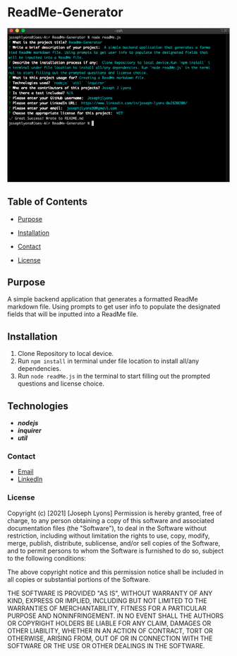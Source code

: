 # ReadMe-Generator

![projectimg](./assets/terminalImg.png)

## Table of Contents 
* [Purpose](#Purpose)

* [Installation](#Installation)

* [Contact](#Contact)

* [License](#License)


## Purpose
A simple backend application that generates a formatted ReadMe markdown file. Using prompts to get user info to populate the designated fields that will be inputted into a ReadMe file.

## Installation 
1. Clone Repository to local device.
2. Run `npm install` in terminal under file location to install all/any dependencies.
3. Run `node readMe.js` in the terminal to start filling out the prompted questions and license choice.

## Technologies
* ***nodejs***
* ***inquirer***
* ***util***

### Contact 
* [Email](mailto:josephjlyons90@gmail.com)
* [LinkedIn](www.linkedin.com/in/joseph-lyons-0a2630200/)

### License 
Copyright (c) [2021] [Joseph Lyons]
Permission is hereby granted, free of charge, to any person obtaining a copy of this software and associated documentation files (the "Software"), to deal in the Software without restriction, including without limitation the rights to use, copy, modify, merge, publish, distribute, sublicense, and/or sell copies of the Software, and to permit persons to whom the Software is furnished to do so, subject to the following conditions:

The above copyright notice and this permission notice shall be included in all copies or substantial portions of the Software.

THE SOFTWARE IS PROVIDED "AS IS", WITHOUT WARRANTY OF ANY KIND, EXPRESS OR IMPLIED, INCLUDING BUT NOT LIMITED TO THE WARRANTIES OF MERCHANTABILITY, FITNESS FOR A PARTICULAR PURPOSE AND NONINFRINGEMENT. IN NO EVENT SHALL THE AUTHORS OR COPYRIGHT HOLDERS BE LIABLE FOR ANY CLAIM, DAMAGES OR OTHER LIABILITY, WHETHER IN AN ACTION OF CONTRACT, TORT OR OTHERWISE, ARISING FROM, OUT OF OR IN CONNECTION WITH THE SOFTWARE OR THE USE OR OTHER DEALINGS IN THE SOFTWARE.

